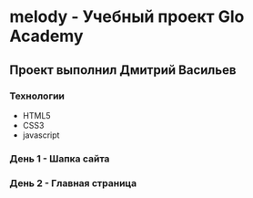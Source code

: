 # melody - Учебный проект Glo Academy
## Проект выполнил Дмитрий Васильев

### Технологии
- HTML5
- CSS3
- javascript

### День 1 - Шапка сайта
### День 2 - Главная страница
